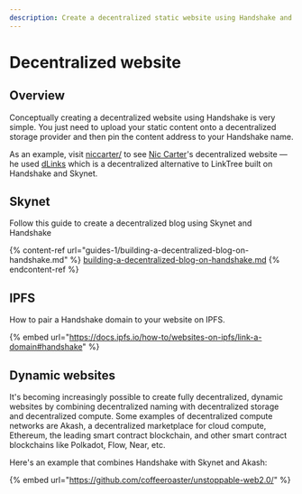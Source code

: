 ```yaml
---
description: Create a decentralized static website using Handshake and Skynet
---
```


# Decentralized website

## Overview

Conceptually creating a decentralized website using Handshake is very simple. You just need to upload your static content onto a decentralized storage provider and then pin the content address to your Handshake name.&#x20;

As an example, visit [niccarter/](https://niccarter.hns.to) to see [Nic Carter](https://twitter.com/nic\_\_carter)'s decentralized website — he used [dLinks](https://www.namebase.io/dlinks) which is a decentralized alternative to LinkTree built on Handshake and Skynet.

## Skynet

Follow this guide to create a decentralized blog using Skynet and Handshake&#x20;

{% content-ref url="guides-1/building-a-decentralized-blog-on-handshake.md" %}
[building-a-decentralized-blog-on-handshake.md](guides-1/building-a-decentralized-blog-on-handshake.md)
{% endcontent-ref %}

## IPFS

How to pair a Handshake domain to your website on IPFS.

{% embed url="https://docs.ipfs.io/how-to/websites-on-ipfs/link-a-domain#handshake" %}

## Dynamic websites

It's becoming increasingly possible to create fully decentralized, dynamic websites by combining decentralized naming with decentralized storage and decentralized compute. Some examples of decentralized compute networks are Akash, a decentralized marketplace for cloud compute, Ethereum, the leading smart contract blockchain, and other smart contract blockchains like Polkadot, Flow, Near, etc.

Here's an example that combines Handshake with Skynet and Akash:&#x20;

{% embed url="https://github.com/coffeeroaster/unstoppable-web2.0/" %}
